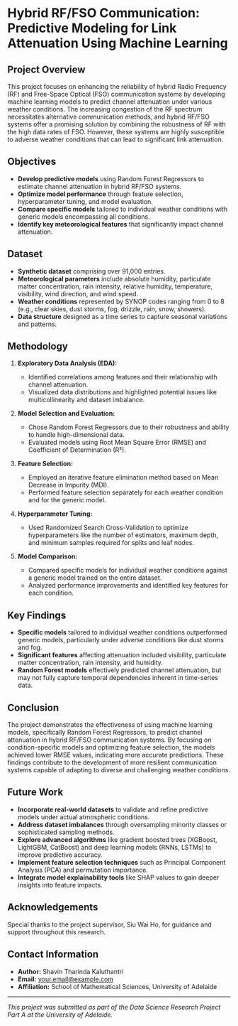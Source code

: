 # Hybrid RF/FSO Communication: Predictive Modeling for Link Attenuation Using Machine Learning

## Project Overview

This project focuses on enhancing the reliability of hybrid Radio Frequency (RF) and Free-Space Optical (FSO) communication systems by developing machine learning models to predict channel attenuation under various weather conditions. The increasing congestion of the RF spectrum necessitates alternative communication methods, and hybrid RF/FSO systems offer a promising solution by combining the robustness of RF with the high data rates of FSO. However, these systems are highly susceptible to adverse weather conditions that can lead to significant link attenuation.

## Objectives

- **Develop predictive models** using Random Forest Regressors to estimate channel attenuation in hybrid RF/FSO systems.
- **Optimize model performance** through feature selection, hyperparameter tuning, and model evaluation.
- **Compare specific models** tailored to individual weather conditions with generic models encompassing all conditions.
- **Identify key meteorological features** that significantly impact channel attenuation.

## Dataset

- **Synthetic dataset** comprising over 91,000 entries.
- **Meteorological parameters** include absolute humidity, particulate matter concentration, rain intensity, relative humidity, temperature, visibility, wind direction, and wind speed.
- **Weather conditions** represented by SYNOP codes ranging from 0 to 8 (e.g., clear skies, dust storms, fog, drizzle, rain, snow, showers).
- **Data structure** designed as a time series to capture seasonal variations and patterns.

## Methodology

1. **Exploratory Data Analysis (EDA):**
   - Identified correlations among features and their relationship with channel attenuation.
   - Visualized data distributions and highlighted potential issues like multicollinearity and dataset imbalance.

2. **Model Selection and Evaluation:**
   - Chose Random Forest Regressors due to their robustness and ability to handle high-dimensional data.
   - Evaluated models using Root Mean Square Error (RMSE) and Coefficient of Determination (R²).

3. **Feature Selection:**
   - Employed an iterative feature elimination method based on Mean Decrease in Impurity (MDI).
   - Performed feature selection separately for each weather condition and for the generic model.

4. **Hyperparameter Tuning:**
   - Used Randomized Search Cross-Validation to optimize hyperparameters like the number of estimators, maximum depth, and minimum samples required for splits and leaf nodes.

5. **Model Comparison:**
   - Compared specific models for individual weather conditions against a generic model trained on the entire dataset.
   - Analyzed performance improvements and identified key features for each condition.

## Key Findings

- **Specific models** tailored to individual weather conditions outperformed generic models, particularly under adverse conditions like dust storms and fog.
- **Significant features** affecting attenuation included visibility, particulate matter concentration, rain intensity, and humidity.
- **Random Forest models** effectively predicted channel attenuation, but may not fully capture temporal dependencies inherent in time-series data.

## Conclusion

The project demonstrates the effectiveness of using machine learning models, specifically Random Forest Regressors, to predict channel attenuation in hybrid RF/FSO communication systems. By focusing on condition-specific models and optimizing feature selection, the models achieved lower RMSE values, indicating more accurate predictions. These findings contribute to the development of more resilient communication systems capable of adapting to diverse and challenging weather conditions.

## Future Work

- **Incorporate real-world datasets** to validate and refine predictive models under actual atmospheric conditions.
- **Address dataset imbalances** through oversampling minority classes or sophisticated sampling methods.
- **Explore advanced algorithms** like gradient boosted trees (XGBoost, LightGBM, CatBoost) and deep learning models (RNNs, LSTMs) to improve predictive accuracy.
- **Implement feature selection techniques** such as Principal Component Analysis (PCA) and permutation importance.
- **Integrate model explainability tools** like SHAP values to gain deeper insights into feature impacts.

## Acknowledgements

Special thanks to the project supervisor, Siu Wai Ho, for guidance and support throughout this research.

## Contact Information

- **Author:** Shavin Tharinda Kaluthantri
- **Email:** [your.email@example.com](mailto:your.email@example.com)
- **Affiliation:** School of Mathematical Sciences, University of Adelaide

---

*This project was submitted as part of the Data Science Research Project Part A at the University of Adelaide.*

